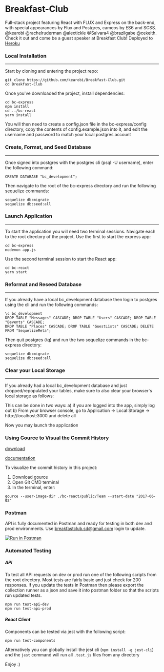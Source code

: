 # Breakfast-Club
Full-stack project featuring React with FLUX and Express on the back-end, with special appearances by Flux and Postgres, cameos by ES6 and SCSS. @kearobi @rachelruderman @alextickle @Salvara4 @brazilgabe @cekeith. Check it out and come be a guest speaker at Breakfast Club! Deployed to [Heroku](https://breakfast-club.herokuapp.com/)

### Local Installation
---
Start by cloning and entering the project repo:

```
git clone https://github.com/kearobi/Breakfast-Club.git
cd Breakfast-Club
```

Once you've downloaded the project, install dependencies:

```
cd bc-express
npm install
cd ../bc-react
yarn install
```

You will then need to create a config.json file in the bc-express/config directory, copy the contents of config.example.json into it,
and edit the username and password to match your local postgres account

### Create, Format, and Seed Database
---

Once signed into postgres with the postgres cli (psql -U username), enter the following command:

```
CREATE DATABASE "bc_development";
```

Then navigate to the root of the bc-express directory and run the following sequelize commands:

```
sequelize db:migrate
sequelize db:seed:all
```


### Launch Application
---

To start the application you will need two terminal sessions. Navigate each to the root directory of the project. Use the first to start the express app:

```
cd bc-express
nodemon app.js
```


Use the second terminal session to start the React app:

```
cd bc-react
yarn start
```


### Reformat and Reseed Database
---

 If you already have a local bc_development database then login to postgres using the cli and run the following commands:

```
\c bc_development
DROP TABLE "Messages" CASCADE; DROP TABLE "Users" CASCADE; DROP TABLE "Bevents" CASCADE; 
DROP TABLE "Places" CASCADE; DROP TABLE "GuestLists" CASCADE; DELETE FROM "SequelizeMeta";
```

Then quit postgres (\q) and run the two sequelize commands in the bc-express directory:

```
sequelize db:migrate
sequelize db:seed:all
```


### Clear your Local Storage
---
If you already had a local bc_development database and just dropped/repopulated your tables, make sure to also clear your browser's local storage as follows:

This can be done in two ways:
a) if you are logged into the app, simply log out
b) From your browser console, go to Application -> Local Storage -> http://localhost:3000 and delete all

Now you may launch the application


### Using Gource to Visual the Commit History

[download](http://gource.io/)

[documentation](https://github.com/acaudwell/Gource)

To visualize the commit history in this project:
1. Download gource
2. Open  Git CMD terminal
3. In the terminal, enter:

```
gource --user-image-dir ./bc-react/public/Team --start-date "2017-06-02"
```

### Postman
API is fully documented in Postman and ready for testing in both dev and prod environments. Use breakfastclub.sd@gmail.com login to update.

[![Run in Postman](https://run.pstmn.io/button.svg)](https://app.getpostman.com/run-collection/e68eba690b78729afee8)

### Automated Testing
##### API
To test all API requests on dev or prod run one of the following scripts from the root directory. Most tests are fairly basic and just check for 200 responses. If you update the tests in Postman then please export the collection runner as a json and save it into postman folder so that the scripts run updated tests.

```
npm run test-api-dev
npm run test-api-prod
```

##### React Client
Components can be tested via jest with the following script:
```
npm run test-components
```
Alternatively you can globally install the jest cli (```npm install -g jest-cli```) and the ```jest``` command will run all ```.test.js``` files from any directory

Enjoy :)
